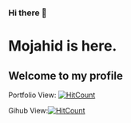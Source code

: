 ### Hi there 👋
# Mojahid is here.

## Welcome to my profile

Portfolio View: [![HitCount](http://hits.dwyl.com/islamshaheb/islamshaheb.svg)](http://hits.dwyl.com/islamshaheb/islamshaheb)

Gihub View:[![HitCount](http://hits.dwyl.com/islamshaheb/islamshahebgithubio.svg)](http://hits.dwyl.com/islamshaheb/islamshahebgithubio)
